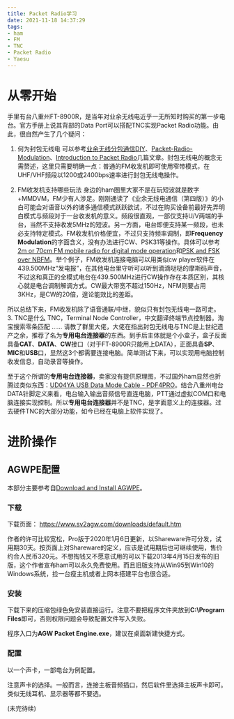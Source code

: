 ```yaml
---
title: Packet Radio学习
date: 2021-11-18 14:37:29
tags:
- ham
- FM
- TNC
- Packet Radio
- Yaesu
---
```

# 从零开始
手里有台八重州FT-8900R，是当年对业余无线电近乎一无所知时购买的第一步电台。官方手册上说其背部的Data Port可以搭配TNC实现Packet Radio功能。由此，很自然产生了几个疑问：

1. 何为封包无线电
可以参考[业余无线分包通信DIY](https://www.qsl.net/bd6cr/prdiy.pdf)、[Packet-Radio-Modulation](http://www.symek.com/g/pacmod.html)、[Introduction to Packet Radio](https://www.bugoutbagbuilder.com/blog/introduction-packet-radio)几篇文章。封包无线电的概念无需赘述，这里只需要明确一点：普通的FM收发机即可使用窄带模式，在UHF/VHF频段以1200或2400bps速率进行封包无线电操作。

2. FM收发机支持哪些玩法
身边的ham圈里大家不是在玩短波就是数字+MMDVM，FM少有人涉足。刚刚通读了《业余无线电通信（第四版）》的小白可能会对语音以外的诸多通信模式跃跃欲试，不过在购买设备前最好先弄明白模式与频段对于一台收发机的意义。频段很直观，一部仅支持U/V两端的手台，当然不支持收发5MHz的短波。另一方面，电台即便支持某一频段，也未必支持特定模式。FM收发机价格便宜，不过只支持频率调制，即**Frequency Modulation**的字面含义，没有办法进行CW、PSK31等操作。具体可以参考[2m or 70cm FM mobile radio for digital mode operation](https://ham.stackexchange.com/questions/464/2m-or-70cm-fm-mobile-radio-for-digital-mode-operation)和[PSK and FSK over NBFM](https://jontio.zapto.org/hda1/psk-and-fsk-over-fm.html)。举个例子，FM收发机连接电脑可以用类似cw player软件在439.500MHz“发电报”，在其他电台里守听可以听到滴滴哒哒的摩斯码声音，不过这和真正的全模式电台在439.500MHz进行CW操作存在本质区别，其核心就是电台调制解调方式。CW最大带宽不超过150Hz，NFM则要占用3KHz，是CW的20倍，遑论能效比的差距。

所以总结下来，FM收发机除了语音通联/中继，貌似只有封包无线电一路可走。
3. TNC是什么
TNC，Terminal Node Controller，中文翻译终端节点控制器。淘宝搜索零条匹配 …… 请教了群里大佬，大佬在指出封包无线电与TNC是上世纪遗产之余，推荐了名为**专用电台连接器**的东西。到手后主体就是个小盒子，盒子反面具备**CAT**、**DATA**、**CW**接口（对于FT-8900R只能用上DATA），正面具备**SP**、**MIC**和**USB**口，显然这3个都需要连接电脑。简单测试下来，可以实现用电脑控制收发信息，自动录音等操作。

至于这个所谓的**专用电台连接器**，卖家没有提供原理图，不过国外ham显然也折腾过类似东西：[UD04YA USB Data Mode Cable - PDF4PRO](https://pdf4pro.com/cdn/ud04ya-radioarena-5b0ccd.pdf)。结合八重州电台DATA针脚定义来看，电台输入输出音频信号直连电脑，PTT通过虚拟COM口和电脑连接实现控制。所以**专用电台连接器**并不是TNC，是字面意义上的连接器。过去硬件TNC的大部分功能，如今已经在电脑上软件实现了。
# 进阶操作
## AGWPE配置
本部分主要参考自[Download and Install AGWPE](https://www.soundcardpacket.org/2agwget.aspx)。
### 下载
下载页面： https://www.sv2agw.com/downloads/default.htm

作者的许可比较宽松，Pro版于2020年1月6日更新，以Shareware许可分发，试用期30天。按页面上对Shareware的定义，应该是试用期后也可继续使用，售价约合人民币320元。不想掏钱又不愿意试用的可以下载2013年4月15日发布的旧版，这个作者宣布ham可以永久免费使用。而且旧版支持从Win95到Win10的Windows系统，捡一台瘦主机或者上网本搭建平台也很合适。

### 安装
下载下来的压缩包绿色免安装直接运行。注意不要把程序文件夹放到**C:\Program Files**即可，否则权限问题会导致配置文件写入失败。

程序入口为**AGW Packet Engine.exe**，建议在桌面新建快捷方式。
### 配置
以一个声卡，一部电台为例配置。

注意声卡的选择。一般而言，连接主板音频插口，然后软件里选择主板声卡即可。类似无线耳机、显示器等都不要选。

(未完待续)
